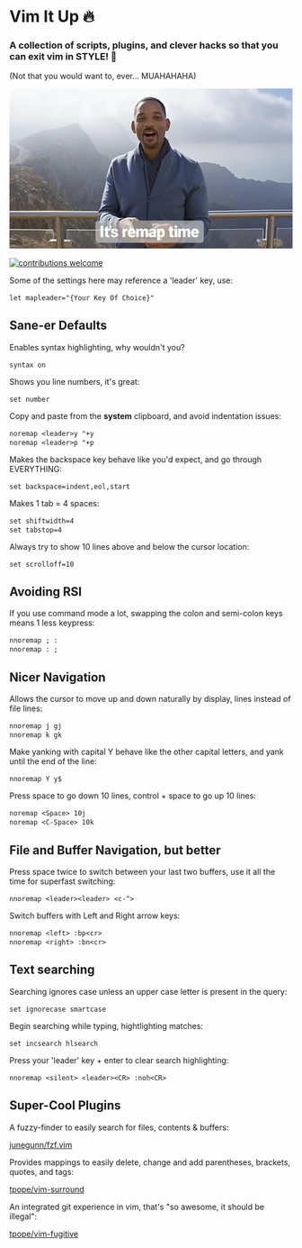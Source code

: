 # Vim It Up 🔥
### A collection of scripts, plugins, and clever hacks so that you can exit vim in STYLE! 🚀

(Not that you would want to, ever... MUAHAHAHA)

![Vim It Up](vim.png)

[![contributions welcome](https://img.shields.io/badge/contributions-welcome-brightgreen.svg?style=flat)](./CONTRIBUTING.md)

Some of the settings here may reference a 'leader' key, use:
```vim
let mapleader="{Your Key Of Choice}"
```

## Sane-er Defaults

Enables syntax highlighting, why wouldn't you?
```vim
syntax on
```

Shows you line numbers, it's great:
```vim
set number
```

Copy and paste from the **system** clipboard, and avoid indentation issues:
```vim
noremap <leader>y "+y
noremap <leader>p "+p
```

Makes the backspace key behave like you'd expect, and go through EVERYTHING:
```vim
set backspace=indent,eol,start
```

Makes 1 tab = 4 spaces:
```vim
set shiftwidth=4
set tabstop=4
```

Always try to show 10 lines above and below the cursor location:
```vim
set scrolloff=10
```

## Avoiding RSI

If you use command mode a lot, swapping the colon and semi-colon keys means 1 less keypress:
```vim
nnoremap ; :
nnoremap : ;
```
## Nicer Navigation
Allows the cursor to move up and down naturally by display, lines instead of file lines:
```vim
nnoremap j gj
nnoremap k gk
```

Make yanking with capital Y behave like the other capital letters, and yank until the end of the line:
```vim
nnoremap Y y$
```

Press space to go down 10 lines, control + space to go up 10 lines:
```vim
noremap <Space> 10j
noremap <C-Space> 10k
```

## File and Buffer Navigation, but better
Press space twice to switch between your last two buffers, use it all the time for superfast switching:
```vim
nnoremap <leader><leader> <c-^>
```

Switch buffers with Left and Right arrow keys:
```vim
nnoremap <left> :bp<cr>
nnoremap <right> :bn<cr>
```

## Text searching

Searching ignores case unless an upper case letter is present in the query:
```vim
set ignorecase smartcase
```

Begin searching while typing, hightlighting matches:
```vim
set incsearch hlsearch
```

Press your 'leader' key + enter to clear search highlighting:
```vim
nnoremap <silent> <leader><CR> :noh<CR>
```

## Super-Cool Plugins

A fuzzy-finder to easily search for files, contents & buffers:

[junegunn/fzf.vim](https://github.com/junegunn/fzf.vim)

Provides mappings to easily delete, change and add parentheses, brackets, quotes, and tags:

[tpope/vim-surround](https://github.com/tpope/vim-surround)

An integrated git experience in vim, that's "so awesome, it should be illegal":

[tpope/vim-fugitive](https://github.com/tpope/vim-fugitive)
